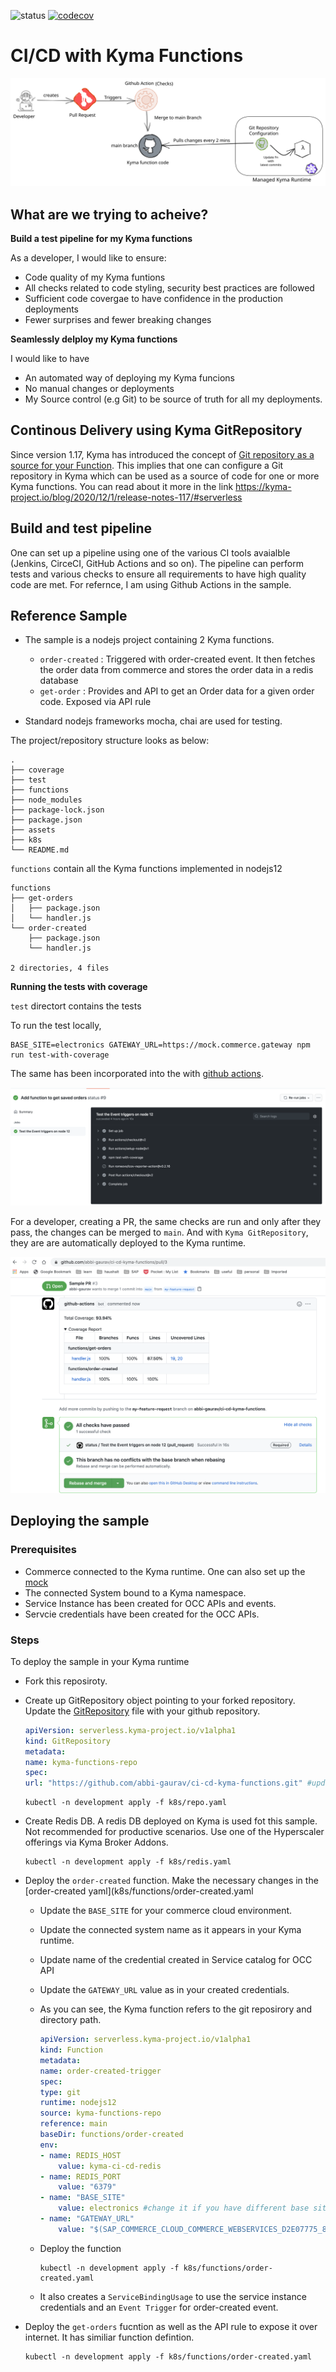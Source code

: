 ![status](https://github.com/abbi-gaurav/kyma-ci-cd-microservcies/workflows/build-and-test-functions/badge.svg?branch=main)
[![codecov](https://codecov.io/gh/abbi-gaurav/ci-cd-kyma/branch/main/graph/badge.svg?token=6C76S6XFKI)](https://codecov.io/gh/abbi-gaurav/ci-cd-kyma)

# CI/CD with Kyma Functions

![flow](assets/kyma-ci-cd-functions.svg)

## What are we trying to acheive?

**Build a test pipeline for my Kyma functions**

As a developer, I would like to ensure:

- Code quality of my Kyma funtions
- All checks related to code styling, security best practices are followed
- Sufficient code covergae to have confidence in the production deployments
- Fewer surprises and fewer breaking changes

**Seamlessly delploy my Kyma functions**

I would like to have

- An automated way of deploying my Kyma funcions
- No manual changes or deployments
- My Source control (e.g Git) to be source of truth for all my deployments.

## Continous Delivery using Kyma GitRepository

Since version 1.17, Kyma has introduced the concept of [Git repository as a source for your Function](https://kyma-project.io/blog/2020/12/1/release-notes-117/#serverless). This implies that one can configure a Git repository in Kyma which can be used as a source of code for one or more Kyma functions. You can read about it more in the link <https://kyma-project.io/blog/2020/12/1/release-notes-117/#serverless>

## Build and test pipeline

One can set up a pipeline using one of the various CI tools avaialble (Jenkins, CirceCI, GitHub Actions and so on). The pipeline can perform tests and various checks to ensure all requirements to have high quality code are met. For refernce, I am using Github Actions in the sample.

## Reference Sample

- The sample is a nodejs project containing 2 Kyma functions.
  
  - `order-created` : Triggered with order-created event. It then fetches the order data from commerce and stores the order data in a redis database
  - `get-order` : Provides and API to get an Order data for a given order code. Exposed via API rule

- Standard nodejs frameworks mocha, chai are used for testing.

The project/repository structure looks as below:

```shell
.
├── coverage
├── test
├── functions
├── node_modules
├── package-lock.json
├── package.json
├── assets
├── k8s
└── README.md
```

`functions` contain all the Kyma functions implemented in nodejs12

```shell
functions
├── get-orders
│   ├── package.json
│   └── handler.js
└── order-created
    ├── package.json
    └── handler.js

2 directories, 4 files
```

**Running the tests with coverage**

`test` directort contains the tests

To run the test locally,

```shell
BASE_SITE=electronics GATEWAY_URL=https://mock.commerce.gateway npm run test-with-coverage
```

The same has been incorporated into the  with [github actions](.github/workflows/main.yml).

![github-action-run](assets/github-action-run.png)

For a developer, creating a PR, the same checks are run and only after they pass, the changes can be merged to `main`. And with `Kyma GitRepository`, they are are automatically deployed to the Kyma runtime.

![pr-checks](assets/pr-checks.png)

## Deploying the sample

### Prerequisites

- Commerce connected to the Kyma runtime. One can also set up the [mock](https://blogs.sap.com/2020/06/17/sap-cloud-platform-extension-factory-kyma-runtime-mock-applications/)
- The connected System bound to a Kyma namespace.
- Service Instance has been created for OCC APIs and events.
- Servcie credentials have been created for the OCC APIs.

### Steps

To deploy the sample in your Kyma runtime

- Fork this reposiroty.
- Create up GitRepository object pointing to your forked repository. Update the [GitRepository](k8s/repo.yaml) file with your github repository.

    ```yaml
    apiVersion: serverless.kyma-project.io/v1alpha1
    kind: GitRepository
    metadata:
    name: kyma-functions-repo
    spec:
    url: "https://github.com/abbi-gaurav/ci-cd-kyma-functions.git" #update the repo
    ```

    ```shell
    kubectl -n development apply -f k8s/repo.yaml
    ```

- Create Redis DB. A redis DB deployed on Kyma is used fot this sample. Not recommended for productive scenarios. Use one of the Hyperscaler offerings via Kyma Broker Addons.

    ```shell
    kubectl -n development apply -f k8s/redis.yaml
    ```

- Deploy the `order-created` function. Make the necessary changes in the [order-created yaml](k8s/functions/order-created.yaml
  - Update the `BASE_SITE` for your commerce cloud environment.
  - Update the connected system name as it appears in your Kyma runtime.
  - Update name of the credential created in Service catalog for OCC API
  - Update the `GATEWAY_URL` value as in your created credentials.

  - As you can see, the Kyma function refers to the git reposirory and directory path.

    ```yaml
    apiVersion: serverless.kyma-project.io/v1alpha1
    kind: Function
    metadata:
    name: order-created-trigger
    spec:
    type: git
    runtime: nodejs12
    source: kyma-functions-repo
    reference: main
    baseDir: functions/order-created
    env:
    - name: REDIS_HOST
        value: kyma-ci-cd-redis
    - name: REDIS_PORT
        value: "6379"
    - name: "BASE_SITE"
        value: electronics #change it if you have different base site
    - name: "GATEWAY_URL"
        value: "$(SAP_COMMERCE_CLOUD_COMMERCE_WEBSERVICES_D2E07775_87FA_43B5_923D_189459F0C934_GATEWAY_URL)" #update the name as in your created credential
    ```

  - Deploy the function

    ```shell
    kubectl -n development apply -f k8s/functions/order-created.yaml
    ```
  
  - It also creates a `ServiceBindingUsage` to use the service instance credentials and an `Event Trigger` for order-created event.

- Deploy the `get-orders` fucntion as well as the API rule to expose it over internet. It has similiar function defintion.

    ```shell
    kubectl -n development apply -f k8s/functions/order-created.yaml
    ```
